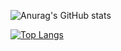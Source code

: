 
![Anurag's GitHub stats](https://github-readme-stats.vercel.app/api?username=anuraghazra&show_icons=true&bg_color=00000000)


<div style="width: 200px;">
<a href="https://github.com/SeuPerfilAqui/github-readme-stats">
  <img src="https://github-readme-stats.vercel.app/api/top-langs/?username=striker765&langs_count=8" alt="Top Langs" />
</a>
</div>
